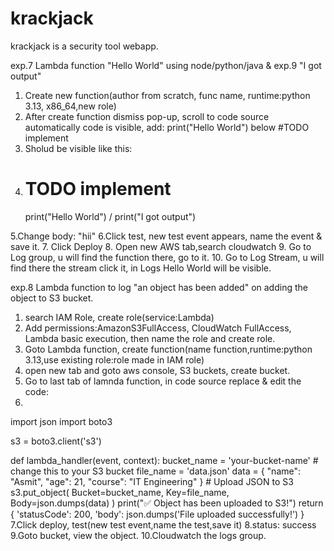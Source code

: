 # krackjack
krackjack is a security tool webapp.

exp.7 Lambda function "Hello World" using node/python/java & exp.9 "I got output"

1. Create new function(author from scratch, func name, runtime:python 3.13, x86_64,new role)
2. After create function dismiss pop-up, scroll to code source automatically code is visible, add: print("Hello World") below #TODO implement 
3. Sholud be visible like this:
4. # TODO implement
    print("Hello World") / print("I got output")

5.Change body: "hii"
6.Click test, new test event appears, name the event & save it.
7. Click Deploy
8. Open new AWS tab,search cloudwatch 
9. Go to Log group, u will find the function there, go to it.
10. Go to Log Stream, u will find there the stream click it, in Logs Hello World will be visible.

exp.8 Lambda function to log "an object has been added" on adding the object to S3 bucket.

1. search IAM Role, create role(service:Lambda)
2. Add permissions:AmazonS3FullAccess, CloudWatch FullAccess, Lambda basic execution, then name the role and create role.
3. Goto Lambda function, create function(name function,runtime:python 3.13,use existing role:role made in IAM role) 
4.  open new tab and goto aws console, S3 buckets, create bucket.
5.  Go to last tab of lamnda function, in code source replace & edit the code:
6.
import json
import boto3

s3 = boto3.client('s3')

def lambda_handler(event, context):
    bucket_name = 'your-bucket-name'     # change this to your S3 bucket
    file_name = 'data.json'
    data = {
        "name": "Asmit",
        "age": 21,
        "course": "IT Engineering"
    }
    # Upload JSON to S3
    s3.put_object(
        Bucket=bucket_name,
        Key=file_name,
        Body=json.dumps(data)
    )
    print("✅ Object has been uploaded to S3!")
    return {
        'statusCode': 200,
        'body': json.dumps('File uploaded successfully!')
    }
7.Click deploy, test(new test event,name the test,save it)
8.status: success
9.Goto bucket, view the object.
10.Cloudwatch the logs group.
    
